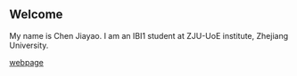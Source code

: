 ## Welcome 

My name is Chen Jiayao. 
I am an IBI1 student at ZJU-UoE institute, Zhejiang University.

[webpage](https://c.zju.edu.cn/) 
